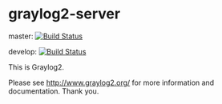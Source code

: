 # graylog2-server

master: [![Build Status](https://secure.travis-ci.org/Graylog2/graylog2-server.png?branch=master)](http://travis-ci.org/Graylog2/graylog2-server)

develop: [![Build Status](https://secure.travis-ci.org/Graylog2/graylog2-server.png?branch=develop)](http://travis-ci.org/Graylog2/graylog2-server)

This is Graylog2.

Please see http://www.graylog2.org/ for more information and documentation. Thank you.
